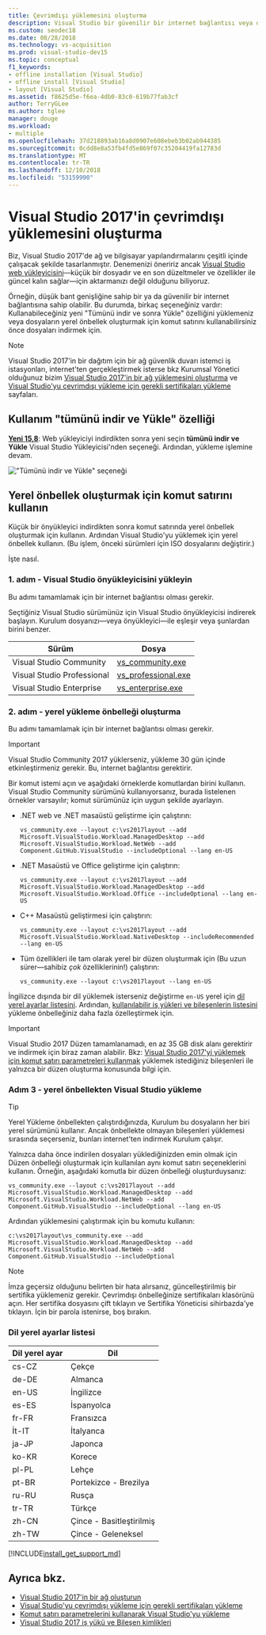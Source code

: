 ```yaml
---
title: Çevrimdışı yüklemesini oluşturma
description: Visual Studio bir güvenilir bir internet bağlantısı veya düşük bant genişliğine sahip olduğunuzda çevrimdışı yüklemeyi öğrenin.
ms.custom: seodec18
ms.date: 08/28/2018
ms.technology: vs-acquisition
ms.prod: visual-studio-dev15
ms.topic: conceptual
f1_keywords:
- offline installation [Visual Studio]
- offline install [Visual Studio]
- layout [Visual Studio]
ms.assetid: f8625d5e-f6ea-4db0-83c0-619b77fab3cf
author: TerryGLee
ms.author: tglee
manager: douge
ms.workload:
- multiple
ms.openlocfilehash: 37d218893ab16a8d0907e608ebeb3b02ab944385
ms.sourcegitcommit: 0cdd8e8a53fb4fd5e869f07c35204419fa12783d
ms.translationtype: MT
ms.contentlocale: tr-TR
ms.lasthandoff: 12/10/2018
ms.locfileid: "53159990"
---
```

# <a name="create-an-offline-installation-of-visual-studio-2017"></a>Visual Studio 2017'in çevrimdışı yüklemesini oluşturma

Biz, Visual Studio 2017'de ağ ve bilgisayar yapılandırmalarını çeşitli içinde çalışacak şekilde tasarlanmıştır. Denemenizi öneririz ancak [Visual Studio web yükleyicisini](https://visualstudio.microsoft.com/downloads/?utm_medium=microsoft&utm_source=docs.microsoft.com&utm_campaign=button+cta&utm_content=download+vs2017)&mdash;küçük bir dosyadır ve en son düzeltmeler ve özellikler ile güncel kalın sağlar&mdash;için aktarmanızı değil olduğunu biliyoruz.

Örneğin, düşük bant genişliğine sahip bir ya da güvenilir bir internet bağlantısına sahip olabilir. Bu durumda, birkaç seçeneğiniz vardır: Kullanabileceğiniz yeni "Tümünü indir ve sonra Yükle" özelliğini yüklemeniz veya dosyaların yerel önbellek oluşturmak için komut satırını kullanabilirsiniz önce dosyaları indirmek için.

> [!NOTE]
> Visual Studio 2017'in bir dağıtım için bir ağ güvenlik duvarı istemci iş istasyonları, internet'ten gerçekleştirmek isterse bkz Kurumsal Yönetici olduğunuz bizim [Visual Studio 2017'in bir ağ yüklemesini oluşturma](../install/create-a-network-installation-of-visual-studio.md) ve [Visual Studio'yu çevrimdışı yükleme için gerekli sertifikaları yükleme](../install/install-certificates-for-visual-studio-offline.md) sayfaları.

## <a name="use-the-download-all-then-install-feature"></a>Kullanım "tümünü indir ve Yükle" özelliği

[**Yeni 15,8**](/visualstudio/releasenotes/vs2017-relnotes?context=visualstudio/default&contextView=vs-2017#install
): Web yükleyiciyi indirdikten sonra yeni seçin **tümünü indir ve Yükle** Visual Studio Yükleyicisi'nden seçeneği. Ardından, yükleme işlemine devam.

   !["Tümünü indir ve Yükle" seçeneği](media/download-all-then-install.png)

## <a name="use-the-command-line-to-create-a-local-cache"></a>Yerel önbellek oluşturmak için komut satırını kullanın

Küçük bir önyükleyici indirdikten sonra komut satırında yerel önbellek oluşturmak için kullanın. Ardından Visual Studio'yu yüklemek için yerel önbellek kullanın. (Bu işlem, önceki sürümleri için ISO dosyalarını değiştirir.)

İşte nasıl.

### <a name="step-1---download-the-visual-studio-bootstrapper"></a>1. adım - Visual Studio önyükleyicisini yükleyin

Bu adımı tamamlamak için bir internet bağlantısı olması gerekir.

Seçtiğiniz Visual Studio sürümünüz için Visual Studio önyükleyicisi indirerek başlayın. Kurulum dosyanızı&mdash;veya önyükleyici&mdash;ile eşleşir veya şunlardan birini benzer.

| Sürüm                    | Dosya                                                                    |
|----------------------------|-------------------------------------------------------------------------|
| Visual Studio Community    | [vs_community.exe](https://visualstudio.microsoft.com/thank-you-downloading-visual-studio/?sku=community&rel=15?utm_medium=microsoft&utm_source=docs.microsoft.com&utm_campaign=offline+install&utm_content=download+vs2017)       |
| Visual Studio Professional | [vs_professional.exe](https://visualstudio.microsoft.com/thank-you-downloading-visual-studio/?sku=professional&rel=15?utm_medium=microsoft&utm_source=docs.microsoft.com&utm_campaign=offline+install&utm_content=download+vs2017) |
| Visual Studio Enterprise   | [vs_enterprise.exe](https://visualstudio.microsoft.com/thank-you-downloading-visual-studio/?sku=enterprise&rel=15?utm_medium=microsoft&utm_source=docs.microsoft.com&utm_campaign=offline+install&utm_content=download+vs2017)     |

### <a name="step-2---create-a-local-install-cache"></a>2. adım - yerel yükleme önbelleği oluşturma

Bu adımı tamamlamak için bir internet bağlantısı olması gerekir.

> [!IMPORTANT]
> Visual Studio Community 2017 yüklerseniz, yükleme 30 gün içinde etkinleştirmeniz gerekir. Bu, internet bağlantısı gerektirir.

Bir komut istemi açın ve aşağıdaki örneklerde komutlardan birini kullanın. Visual Studio Community sürümünü kullanıyorsanız, burada listelenen örnekler varsayılır; komut sürümünüz için uygun şekilde ayarlayın.

- .NET web ve .NET masaüstü geliştirme için çalıştırın:

   ```vs_community.exe --layout c:\vs2017layout --add Microsoft.VisualStudio.Workload.ManagedDesktop --add Microsoft.VisualStudio.Workload.NetWeb --add Component.GitHub.VisualStudio --includeOptional --lang en-US```

- .NET Masaüstü ve Office geliştirme için çalıştırın:

   ```vs_community.exe --layout c:\vs2017layout --add Microsoft.VisualStudio.Workload.ManagedDesktop --add Microsoft.VisualStudio.Workload.Office --includeOptional --lang en-US```

- C++ Masaüstü geliştirmesi için çalıştırın:

   ```vs_community.exe --layout c:\vs2017layout --add Microsoft.VisualStudio.Workload.NativeDesktop --includeRecommended --lang en-US```

- Tüm özellikleri ile tam olarak yerel bir düzen oluşturmak için (Bu uzun sürer&mdash;sahibiz _çok_ özelliklerinin!) çalıştırın:

   ```vs_community.exe --layout c:\vs2017layout --lang en-US```

İngilizce dışında bir dil yüklemek isterseniz değiştirme `en-US` yerel için [dil yerel ayarlar listesini](#list-of-language-locales). Ardından, [kullanılabilir iş yükleri ve bileşenlerin listesini](workload-and-component-ids.md) yükleme önbelleğiniz daha fazla özelleştirmek için.

> [!IMPORTANT]
> Visual Studio 2017 Düzen tamamlanamadı, en az 35 GB disk alanı gerektirir ve indirmek için biraz zaman alabilir. Bkz: [Visual Studio 2017'yi yüklemek için komut satırı parametreleri kullanmak](use-command-line-parameters-to-install-visual-studio.md) yüklemek istediğiniz bileşenleri ile yalnızca bir düzen oluşturma konusunda bilgi için.

### <a name="step-3---install-visual-studio-from-the-local-cache"></a>Adım 3 - yerel önbellekten Visual Studio yükleme

> [!TIP]
> Yerel Yükleme önbellekten çalıştırdığınızda, Kurulum bu dosyaların her biri yerel sürümünü kullanır. Ancak önbellekte olmayan bileşenleri yüklemesi sırasında seçerseniz, bunları internet'ten indirmek Kurulum çalışır.

Yalnızca daha önce indirilen dosyaları yüklediğinizden emin olmak için Düzen önbelleği oluşturmak için kullanılan aynı komut satırı seçeneklerini kullanın. Örneğin, aşağıdaki komutla bir düzen önbelleği oluşturduysanız:

```vs_community.exe --layout c:\vs2017layout --add Microsoft.VisualStudio.Workload.ManagedDesktop --add Microsoft.VisualStudio.Workload.NetWeb --add Component.GitHub.VisualStudio --includeOptional --lang en-US```

Ardından yüklemesini çalıştırmak için bu komutu kullanın:

```c:\vs2017layout\vs_community.exe --add Microsoft.VisualStudio.Workload.ManagedDesktop --add Microsoft.VisualStudio.Workload.NetWeb --add Component.GitHub.VisualStudio --includeOptional```

> [!NOTE]
> İmza geçersiz olduğunu belirten bir hata alırsanız, güncelleştirilmiş bir sertifika yüklemeniz gerekir. Çevrimdışı önbelleğinize sertifikaları klasörünü açın. Her sertifika dosyasını çift tıklayın ve Sertifika Yöneticisi sihirbazda'ye tıklayın. İçin bir parola istenirse, boş bırakın.

### <a name="list-of-language-locales"></a>Dil yerel ayarlar listesi

| **Dil yerel ayar** | **Dil** |
| ----------------------- | --------------- |
| cs-CZ | Çekçe |
| de-DE | Almanca |
| en-US | İngilizce |
| es-ES | İspanyolca |
| fr-FR | Fransızca |
| İt-IT | İtalyanca |
| ja-JP | Japonca |
| ko-KR | Korece |
| pl-PL | Lehçe |
| pt-BR | Portekizce - Brezilya |
| ru-RU | Rusça |
| tr-TR | Türkçe |
| zh-CN | Çince - Basitleştirilmiş |
| zh-TW | Çince - Geleneksel |

[!INCLUDE[install_get_support_md](includes/install_get_support_md.md)]

## <a name="see-also"></a>Ayrıca bkz.

- [Visual Studio 2017'in bir ağ oluşturun](../install/create-a-network-installation-of-visual-studio.md)
- [Visual Studio'yu çevrimdışı yükleme için gerekli sertifikaları yükleme](../install/install-certificates-for-visual-studio-offline.md)
- [Komut satırı parametrelerini kullanarak Visual Studio'yu yükleme](use-command-line-parameters-to-install-visual-studio.md)
- [Visual Studio 2017 iş yükü ve Bileşen kimlikleri](workload-and-component-ids.md)
